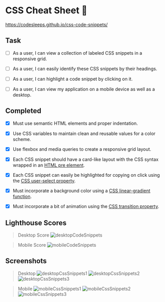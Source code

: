 # CSS Cheat Sheet 🦾

https://codesleeps.github.io/css-code-snippets/

## Task

- [ ] As a user, I can view a collection of labeled CSS snippets in a responsive grid.

- [ ] As a user, I can easily identify these CSS snippets by their headings.

- [ ] As a user, I can highlight a code snippet by clicking on it.

- [ ] As a user, I can view my application on a mobile device as well as a desktop.


## Completed

- [x] Must use semantic HTML elements and proper indentation.
 
- [x] Use CSS variables to maintain clean and reusable values for a color scheme.
 
- [x] Use flexbox and media queries to create a responsive grid layout.
 
- [x] Each CSS snippet should have a card-like layout with the CSS syntax wrapped in an [HTML pre element](https://developer.mozilla.org/en-US/docs/Web/HTML/Element/pre).
 
- [x] Each CSS snippet can easily be highlighted for copying on click using the [CSS user-select property](https://developer.mozilla.org/en-US/docs/Web/CSS/user-select).

- [x] Must incorporate a background color using a [CSS linear-gradient function](https://developer.mozilla.org/en-US/docs/Web/CSS/linear-gradient).

- [x] Must incorporate a bit of animation using the [CSS transition property](https://developer.mozilla.org/en-US/docs/Web/CSS/transition).


## Lighthouse Scores

> Desktop Score
> ![desktopCodeSnippets](https://user-images.githubusercontent.com/125808990/224535765-40b36226-02c7-43c9-9ff5-7239925b8b1d.png)

> Mobile Score
> ![mobileCodeSnippets](https://user-images.githubusercontent.com/125808990/224535785-14e39345-da99-4d14-99f0-d565bfd57cc5.png)

## Screenshots

> Desktop
> ![desktopCssSnippets1](https://user-images.githubusercontent.com/125808990/224535819-82906b14-ab21-42e2-b58e-2d910a56f0a8.png)
> ![desktopCssSnippets2](https://user-images.githubusercontent.com/125808990/224535839-42b9a241-499b-4fa7-a80f-206e0abc5224.png)
> ![desktopCssSnippets3](https://user-images.githubusercontent.com/125808990/224535844-1a261805-54a4-451d-8206-806b0064009e.png)

> Mobile
> ![mobileCssSnippets1](https://user-images.githubusercontent.com/125808990/224535895-afff7bd7-ab3f-4d52-aa08-0abc61405946.png)
> ![mobileCssSnippets2](https://user-images.githubusercontent.com/125808990/224535907-3ea4438f-8ea6-4149-af92-733826e76d80.png)
> ![mobileCssSnippets3](https://user-images.githubusercontent.com/125808990/224535915-1588f449-ebd3-477a-a400-4031bf112597.png)










